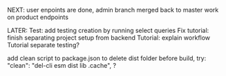 NEXT:
user enpoints are done, admin branch merged back to master
work on product endpoints


LATER:
Test: add testing creation by running select queries
Fix tutorial: finish separating project setup from backend
Tutorial: explain workflow
Tutorial separate testing?

add clean script to package.json to delete dist folder before build, try:
"clean": "del-cli esm dist lib .cache", ?